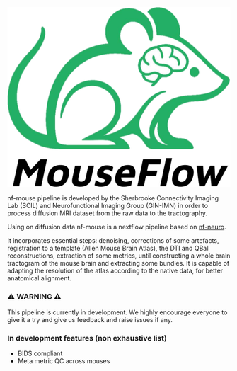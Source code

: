 ![alt text](assets/logo_bg.png "nf-mouse")

nf-mouse pipeline is developed by the Sherbrooke Connectivity Imaging Lab (SCIL) and Neurofunctional Imaging Group (GIN-IMN) in order to process diffusion MRI dataset from the raw data to the tractography.

Using on diffusion data nf-mouse is a nextflow pipeline based on [nf-neuro](https://github.com/scilus/nf-neuro).

It incorporates essential steps: denoising, corrections of some artefacts, registration to a template (Allen Mouse Brain Atlas), the DTI and QBall reconstructions, extraction of some metrics, until constructing a whole brain tractogram of the mouse brain and extracting some bundles. It is capable of adapting the resolution of the atlas according to the native data, for better anatomical alignment.

### :warning: WARNING :warning:

This pipeline is currently in development. We highly encourage everyone to give it a try and give us feedback and raise issues if any.

### In development features (non exhaustive list)

- BIDS compliant
- Meta metric QC across mouses
